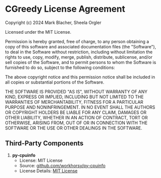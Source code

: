CGreedy License Agreement
=======================

Copyright (c) 2024 Mark Blacher, Sheela Orgler

Licensed under the MIT License.

Permission is hereby granted, free of charge, to any person obtaining a copy
of this software and associated documentation files (the "Software"), to deal
in the Software without restriction, including without limitation the rights
to use, copy, modify, merge, publish, distribute, sublicense, and/or sell
copies of the Software, and to permit persons to whom the Software is
furnished to do so, subject to the following conditions:

The above copyright notice and this permission notice shall be included in all
copies or substantial portions of the Software.

THE SOFTWARE IS PROVIDED "AS IS", WITHOUT WARRANTY OF ANY KIND, EXPRESS OR
IMPLIED, INCLUDING BUT NOT LIMITED TO THE WARRANTIES OF MERCHANTABILITY,
FITNESS FOR A PARTICULAR PURPOSE AND NONINFRINGEMENT. IN NO EVENT SHALL THE
AUTHORS OR COPYRIGHT HOLDERS BE LIABLE FOR ANY CLAIM, DAMAGES OR OTHER
LIABILITY, WHETHER IN AN ACTION OF CONTRACT, TORT OR OTHERWISE, ARISING FROM,
OUT OF OR IN CONNECTION WITH THE SOFTWARE OR THE USE OR OTHER DEALINGS IN THE
SOFTWARE.

Third-Party Components
----------------------

1. **py-cpuinfo**
    - License: MIT License
    - Source: [github.com/workhorsy/py-cpuinfo](https://github.com/workhorsy/py-cpuinfo)
    - License Details: [MIT License](https://opensource.org/licenses/MIT)

